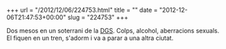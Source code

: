 +++
url = "/2012/12/06/224753.html"
title = ""
date = "2012-12-06T21:47:53+00:00"
slug = "224753"
+++

<p>Dos mesos en un soterrani de la <a href="http://es.wikipedia.org/wiki/Dirección_General_de_Seguridad">DGS</a>. Colps, alcohol, aberracions sexuals. El fiquen en un tren, s'adorm i va a parar a una altra ciutat.</p>
